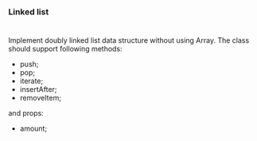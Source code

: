 ### Linked list

#

Implement doubly linked list data structure without using Array. The class should support following methods:

- push;
- pop;
- iterate;
- insertAfter;
- removeItem;

and props:

- amount;
